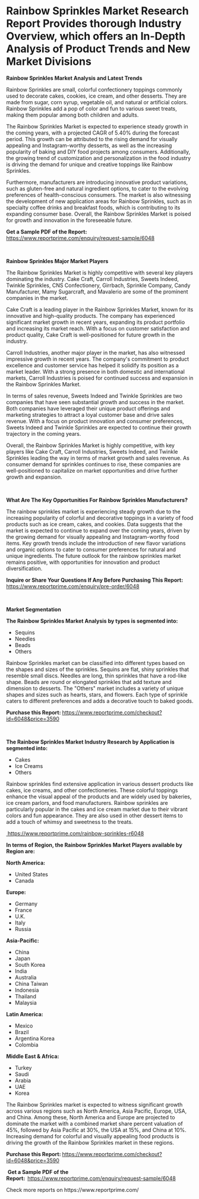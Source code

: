<p><h1>Rainbow Sprinkles Market Research Report Provides thorough Industry Overview, which offers an In-Depth Analysis of Product Trends and New Market Divisions</h1></p><p><strong>Rainbow Sprinkles Market Analysis and Latest Trends</strong></p>
<p><p>Rainbow Sprinkles are small, colorful confectionery toppings commonly used to decorate cakes, cookies, ice cream, and other desserts. They are made from sugar, corn syrup, vegetable oil, and natural or artificial colors. Rainbow Sprinkles add a pop of color and fun to various sweet treats, making them popular among both children and adults.</p><p>The Rainbow Sprinkles Market is expected to experience steady growth in the coming years, with a projected CAGR of 5.40% during the forecast period. This growth can be attributed to the rising demand for visually appealing and Instagram-worthy desserts, as well as the increasing popularity of baking and DIY food projects among consumers. Additionally, the growing trend of customization and personalization in the food industry is driving the demand for unique and creative toppings like Rainbow Sprinkles.</p><p>Furthermore, manufacturers are introducing innovative product variations, such as gluten-free and natural ingredient options, to cater to the evolving preferences of health-conscious consumers. The market is also witnessing the development of new application areas for Rainbow Sprinkles, such as in specialty coffee drinks and breakfast foods, which is contributing to its expanding consumer base. Overall, the Rainbow Sprinkles Market is poised for growth and innovation in the foreseeable future.</p></p>
<p><strong>Get a Sample PDF of the Report:&nbsp;</strong> <a href="https://www.reportprime.com/enquiry/request-sample/6048">https://www.reportprime.com/enquiry/request-sample/6048</a></p>
<p>&nbsp;</p>
<p><strong>Rainbow Sprinkles Major Market Players</strong></p>
<p><p>The Rainbow Sprinkles Market is highly competitive with several key players dominating the industry. Cake Craft, Carroll Industries, Sweets Indeed, Twinkle Sprinkles, CNS Confectionery, Girrbach, Sprinkle Company, Candy Manufacturer, Mamy Sugarcraft, and Mavalerio are some of the prominent companies in the market.</p><p>Cake Craft is a leading player in the Rainbow Sprinkles Market, known for its innovative and high-quality products. The company has experienced significant market growth in recent years, expanding its product portfolio and increasing its market reach. With a focus on customer satisfaction and product quality, Cake Craft is well-positioned for future growth in the industry.</p><p>Carroll Industries, another major player in the market, has also witnessed impressive growth in recent years. The company's commitment to product excellence and customer service has helped it solidify its position as a market leader. With a strong presence in both domestic and international markets, Carroll Industries is poised for continued success and expansion in the Rainbow Sprinkles Market.</p><p>In terms of sales revenue, Sweets Indeed and Twinkle Sprinkles are two companies that have seen substantial growth and success in the market. Both companies have leveraged their unique product offerings and marketing strategies to attract a loyal customer base and drive sales revenue. With a focus on product innovation and consumer preferences, Sweets Indeed and Twinkle Sprinkles are expected to continue their growth trajectory in the coming years.</p><p>Overall, the Rainbow Sprinkles Market is highly competitive, with key players like Cake Craft, Carroll Industries, Sweets Indeed, and Twinkle Sprinkles leading the way in terms of market growth and sales revenue. As consumer demand for sprinkles continues to rise, these companies are well-positioned to capitalize on market opportunities and drive further growth and expansion.</p></p>
<p>&nbsp;</p>
<p><strong>What Are The Key Opportunities For Rainbow Sprinkles Manufacturers?</strong></p>
<p><p>The rainbow sprinkles market is experiencing steady growth due to the increasing popularity of colorful and decorative toppings in a variety of food products such as ice cream, cakes, and cookies. Data suggests that the market is expected to continue to expand over the coming years, driven by the growing demand for visually appealing and Instagram-worthy food items. Key growth trends include the introduction of new flavor variations and organic options to cater to consumer preferences for natural and unique ingredients. The future outlook for the rainbow sprinkles market remains positive, with opportunities for innovation and product diversification.</p></p>
<p><strong>Inquire or Share Your Questions If Any Before Purchasing This Report:</strong> <a href="https://www.reportprime.com/enquiry/pre-order/6048">https://www.reportprime.com/enquiry/pre-order/6048</a></p>
<p>&nbsp;</p>
<p><strong>Market Segmentation</strong></p>
<p><strong>The Rainbow Sprinkles Market Analysis by types is segmented into:</strong></p>
<p><ul><li>Sequins</li><li>Needles</li><li>Beads</li><li>Others</li></ul></p>
<p><p>Rainbow Sprinkles market can be classified into different types based on the shapes and sizes of the sprinkles. Sequins are flat, shiny sprinkles that resemble small discs. Needles are long, thin sprinkles that have a rod-like shape. Beads are round or elongated sprinkles that add texture and dimension to desserts. The "Others" market includes a variety of unique shapes and sizes such as hearts, stars, and flowers. Each type of sprinkle caters to different preferences and adds a decorative touch to baked goods.</p></p>
<p><strong>Purchase this Report:&nbsp;</strong><a href="https://www.reportprime.com/checkout?id=6048&price=3590">https://www.reportprime.com/checkout?id=6048&price=3590</a></p>
<p>&nbsp;</p>
<p><strong>The Rainbow Sprinkles Market Industry Research by Application is segmented into:</strong></p>
<p><ul><li>Cakes</li><li>Ice Creams</li><li>Others</li></ul></p>
<p><p>Rainbow sprinkles find extensive application in various dessert products like cakes, ice creams, and other confectioneries. These colorful toppings enhance the visual appeal of the products and are widely used by bakeries, ice cream parlors, and food manufacturers. Rainbow sprinkles are particularly popular in the cakes and ice cream market due to their vibrant colors and fun appearance. They are also used in other dessert items to add a touch of whimsy and sweetness to the treats.</p></p>
<p><a href="https://www.reportprime.com/rainbow-sprinkles-r6048">&nbsp;https://www.reportprime.com/rainbow-sprinkles-r6048</a></p>
<p><strong>In terms of Region, the Rainbow Sprinkles Market Players available by Region are:</strong></p>
<p>
    <p> <strong> North America: </strong>
        <ul>
            <li>United States</li>
            <li>Canada</li>
        </ul>
        </p> 
    <p> <strong> Europe: </strong>
        <ul>
            <li>Germany</li>
            <li>France</li>
            <li>U.K.</li>
            <li>Italy</li>
            <li>Russia</li>
        </ul>
        </p> 
    <p> <strong> Asia-Pacific: </strong>
        <ul>
            <li>China</li>
            <li>Japan</li>
            <li>South Korea</li>
            <li>India</li>
            <li>Australia</li>
            <li>China Taiwan</li>
            <li>Indonesia</li>
            <li>Thailand</li>
            <li>Malaysia</li>
        </ul>
        </p> 
    <p> <strong> Latin America: </strong>
        <ul>
            <li>Mexico</li>
            <li>Brazil</li>
            <li>Argentina Korea</li>
            <li>Colombia</li>
        </ul>
        </p> 
    <p> <strong> Middle East & Africa: </strong>
        <ul>
            <li>Turkey</li>
            <li>Saudi</li>
            <li>Arabia</li>
            <li>UAE</li>
            <li>Korea</li>
        </ul>
    </p>
    </p>
<p><p>The Rainbow Sprinkles market is expected to witness significant growth across various regions such as North America, Asia Pacific, Europe, USA, and China. Among these, North America and Europe are projected to dominate the market with a combined market share percent valuation of 45%, followed by Asia Pacific at 30%, the USA at 15%, and China at 10%. Increasing demand for colorful and visually appealing food products is driving the growth of the Rainbow Sprinkles market in these regions.</p></p>
<p><strong>Purchase this Report: </strong><a href="https://www.reportprime.com/checkout?id=6048&price=3590">https://www.reportprime.com/checkout?id=6048&price=3590</a></p>
<p>&nbsp;<strong>Get a Sample PDF of the Report:&nbsp;&nbsp;</strong><a href="https://www.reportprime.com/enquiry/request-sample/6048">https://www.reportprime.com/enquiry/request-sample/6048</a></p>
<p><strong></strong></p>
<p>Check more reports on https://www.reportprime.com/</p>